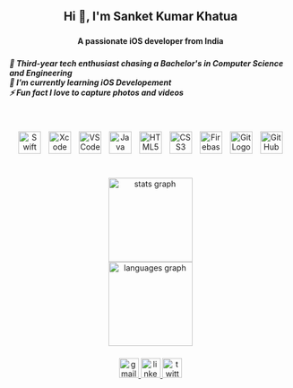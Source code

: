<h2 align="center">Hi 👋, I'm Sanket Kumar Khatua</h2>

###

<h4 align="center">A passionate iOS developer from India</h4>

###

<h5 align="left">🧠 Third-year tech enthusiast chasing a Bachelor's in Computer Science and Engineering<br>🌱 I’m currently learning iOS Developement<br>⚡ Fun fact I love to capture photos and videos</h5>

###

<br clear="both">

<p align="center">
 <img src="https://cdn.jsdelivr.net/gh/devicons/devicon/icons/swift/swift-original.svg" alt="Swift" width="40" style="margin-right: 10px;" />
  <img src="https://cdn.jsdelivr.net/gh/devicons/devicon/icons/xcode/xcode-original.svg" alt="Xcode" width="40" style="margin-right: 10px;" />
  <img src="https://cdn.jsdelivr.net/gh/devicons/devicon/icons/vscode/vscode-original.svg" alt="VS Code" width="40" style="margin-right: 10px;" />
  <img src="https://cdn.jsdelivr.net/gh/devicons/devicon/icons/java/java-original.svg" alt="Java" width="40" style="margin-right: 10px;" />
  <img src="https://cdn.jsdelivr.net/gh/devicons/devicon/icons/html5/html5-original.svg" alt="HTML5" width="40" style="margin-right: 10px;" />
  <img src="https://cdn.jsdelivr.net/gh/devicons/devicon/icons/css3/css3-original.svg" alt="CSS3" width="40" style="margin-right: 10px;" />
  <img src="https://cdn.jsdelivr.net/gh/devicons/devicon/icons/firebase/firebase-plain.svg" alt="Firebase" width="40" style="margin-right: 10px;" />
  <img src="https://cdn.jsdelivr.net/gh/devicons/devicon/icons/git/git-original.svg" alt="Git Logo" width="40" style="margin-right: 10px;" />
  <img src="https://cdn.jsdelivr.net/gh/devicons/devicon/icons/github/github-original.svg" alt="GitHub" width="40" />
</p>

###

<br clear="both">

<div align="center">
  <img src="https://github-readme-stats.vercel.app/api?username=sanket-forge&hide_title=false&hide_rank=false&show_icons=true&include_all_commits=true&count_private=true&disable_animations=false&theme=dracula&locale=en&hide_border=false" height="150" alt="stats graph" /> <br>
  <img src="https://github-readme-stats.vercel.app/api/top-langs?username=sanket-forge&locale=en&hide_title=false&layout=compact&card_width=320&langs_count=5&theme=dracula&hide_border=false" height="150" alt="languages graph"  />
</div>

###

<div align="center">
  <a href="sanketkhatua9861@gmail.com" target="_blank">
    <img src="https://img.shields.io/static/v1?message=Gmail&logo=gmail&label=&color=D14836&logoColor=white&labelColor=&style=for-the-badge" height="35" alt="gmail logo"  />
  </a>
  <a href="www.linkedin.com/in/sanket-forge" target="_blank">
    <img src="https://img.shields.io/static/v1?message=LinkedIn&logo=linkedin&label=&color=0077B5&logoColor=white&labelColor=&style=for-the-badge" height="35" alt="linkedin logo"  />
  </a>
  <a href="https://x.com/sanket_khatua" target="_blank">
    <img src="https://img.shields.io/static/v1?message=Twitter&logo=twitter&label=&color=1DA1F2&logoColor=white&labelColor=&style=for-the-badge" height="35" alt="twitter logo"  />
  </a>
</div>
